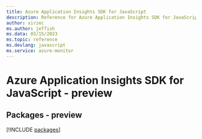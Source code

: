 ```yaml
---
title: Azure Application Insights SDK for JavaScript
description: Reference for Azure Application Insights SDK for JavaScript
author: xirzec
ms.author: jeffish
ms.data: 03/15/2023
ms.topic: reference
ms.devlang: javascript
ms.service: azure-monitor
---
```

# Azure Application Insights SDK for JavaScript - preview
## Packages - preview
[!INCLUDE [packages](application-insights-index.md)]